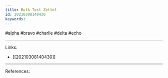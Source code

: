 ```yaml
---
title: Bulk Test Zettel
id: 20210308140430
keywords:
---
```

#alpha #bravo #charlie #delta #echo

---
Links:

- [[20210308140430]]

---
References:
